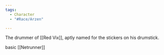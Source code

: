 ```yaml
---
tags:
  - Character
  - "#Race/Arzen"

---
```

The drummer of [[Red Vix]], aptly named for the stickers on his drumstick.

basic [[Netrunner]]
